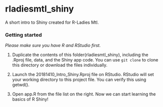 # rladiesmtl_shiny
A short intro to Shiny created for R-Ladies Mtl. 

### Getting started

*Please make sure you have R and RStudio first.*

1. Duplicate the contents of this folder(rladiesmtl_shiny), including the .Rproj file, data, and the Shiny app code. You can use ```git clone``` to clone this directory or download the files individually. 

2. Launch the 20181410_Intro_Shiny.Rproj file on RStudio. RStudio will set your working directory to this project file. You can verify this using getwd().

3. Open app.R from the file list on the right. Now we can start learning the basics of R Shiny!
